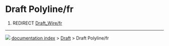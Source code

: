 # Draft Polyline/fr
1.  REDIRECT [Draft\_Wire/fr](Draft_Wire/fr.md)



---
![](images/Right_arrow.png) [documentation index](../README.md) > [Draft](Draft_Workbench.md) > Draft Polyline/fr
